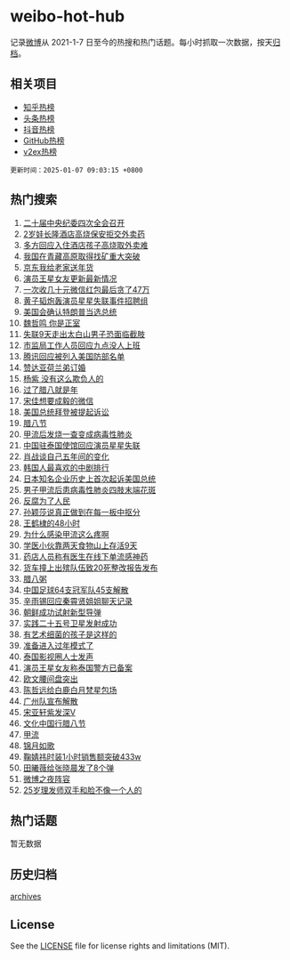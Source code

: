 # weibo-hot-hub

记录[微博](https://www.weibo.com)从 2021-1-7 日至今的热搜和热门话题。每小时抓取一次数据，按天[归档](archives)。

## 相关项目

- [知乎热榜](https://github.com/lonnyzhang423/zhihu-hot-hub)
- [头条热榜](https://github.com/lonnyzhang423/toutiao-hot-hub)
- [抖音热榜](https://github.com/lonnyzhang423/douyin-hot-hub)
- [GitHub热榜](https://github.com/lonnyzhang423/github-hot-hub)
- [v2ex热榜](https://github.com/lonnyzhang423/v2ex-hot-hub)


`更新时间：2025-01-07 09:03:15 +0800`

## 热门搜索

1. [二十届中央纪委四次全会召开](https://m.weibo.cn/search?containerid=100103type%3D1%26t%3D10%26q%3D%23%E4%BA%8C%E5%8D%81%E5%B1%8A%E4%B8%AD%E5%A4%AE%E7%BA%AA%E5%A7%94%E5%9B%9B%E6%AC%A1%E5%85%A8%E4%BC%9A%E5%8F%AC%E5%BC%80%23&stream_entry_id=51&isnewpage=1&extparam=seat%3D1%26cate%3D10103%26stream_entry_id%3D51%26filter_type%3Drealtimehot%26q%3D%2523%25E4%25BA%258C%25E5%258D%2581%25E5%25B1%258A%25E4%25B8%25AD%25E5%25A4%25AE%25E7%25BA%25AA%25E5%25A7%2594%25E5%259B%259B%25E6%25AC%25A1%25E5%2585%25A8%25E4%25BC%259A%25E5%258F%25AC%25E5%25BC%2580%2523%26dgr%3D0%26pos%3D0%26c_type%3D51%26display_time%3D1736211794%26pre_seqid%3D17362117943320976698)
1. [2岁娃长隆酒店高烧保安拒交外卖药](https://m.weibo.cn/search?containerid=100103type%3D1%26t%3D10%26q%3D%232%E5%B2%81%E5%A8%83%E9%95%BF%E9%9A%86%E9%85%92%E5%BA%97%E9%AB%98%E7%83%A7%E4%BF%9D%E5%AE%89%E6%8B%92%E4%BA%A4%E5%A4%96%E5%8D%96%E8%8D%AF%23&stream_entry_id=31&isnewpage=1&extparam=seat%3D1%26cate%3D5001%26q%3D%25232%25E5%25B2%2581%25E5%25A8%2583%25E9%2595%25BF%25E9%259A%2586%25E9%2585%2592%25E5%25BA%2597%25E9%25AB%2598%25E7%2583%25A7%25E4%25BF%259D%25E5%25AE%2589%25E6%258B%2592%25E4%25BA%25A4%25E5%25A4%2596%25E5%258D%2596%25E8%258D%25AF%2523%26dgr%3D0%26pos%3D0%26band_rank%3D1%26flag%3D0%26filter_type%3Drealtimehot%26realpos%3D1%26c_type%3D31%26stream_entry_id%3D31%26lcate%3D5001%26display_time%3D1736211794%26pre_seqid%3D17362117943320976698)
1. [多方回应入住酒店孩子高烧取外卖难](https://m.weibo.cn/search?containerid=100103type%3D1%26t%3D10%26q%3D%23%E5%A4%9A%E6%96%B9%E5%9B%9E%E5%BA%94%E5%85%A5%E4%BD%8F%E9%85%92%E5%BA%97%E5%AD%A9%E5%AD%90%E9%AB%98%E7%83%A7%E5%8F%96%E5%A4%96%E5%8D%96%E9%9A%BE%23&stream_entry_id=31&isnewpage=1&extparam=seat%3D1%26cate%3D5001%26q%3D%2523%25E5%25A4%259A%25E6%2596%25B9%25E5%259B%259E%25E5%25BA%2594%25E5%2585%25A5%25E4%25BD%258F%25E9%2585%2592%25E5%25BA%2597%25E5%25AD%25A9%25E5%25AD%2590%25E9%25AB%2598%25E7%2583%25A7%25E5%258F%2596%25E5%25A4%2596%25E5%258D%2596%25E9%259A%25BE%2523%26dgr%3D0%26pos%3D1%26band_rank%3D2%26flag%3D1%26filter_type%3Drealtimehot%26realpos%3D2%26c_type%3D31%26stream_entry_id%3D31%26lcate%3D5001%26display_time%3D1736211794%26pre_seqid%3D17362117943320976698)
1. [我国在青藏高原取得找矿重大突破](https://m.weibo.cn/search?containerid=100103type%3D1%26t%3D10%26q%3D%23%E6%88%91%E5%9B%BD%E5%9C%A8%E9%9D%92%E8%97%8F%E9%AB%98%E5%8E%9F%E5%8F%96%E5%BE%97%E6%89%BE%E7%9F%BF%E9%87%8D%E5%A4%A7%E7%AA%81%E7%A0%B4%23&stream_entry_id=31&isnewpage=1&extparam=seat%3D1%26cate%3D5001%26q%3D%2523%25E6%2588%2591%25E5%259B%25BD%25E5%259C%25A8%25E9%259D%2592%25E8%2597%258F%25E9%25AB%2598%25E5%258E%259F%25E5%258F%2596%25E5%25BE%2597%25E6%2589%25BE%25E7%259F%25BF%25E9%2587%258D%25E5%25A4%25A7%25E7%25AA%2581%25E7%25A0%25B4%2523%26dgr%3D0%26pos%3D2%26band_rank%3D3%26flag%3D0%26filter_type%3Drealtimehot%26realpos%3D3%26c_type%3D31%26stream_entry_id%3D31%26lcate%3D5001%26display_time%3D1736211794%26pre_seqid%3D17362117943320976698)
1. [京东我给老家送年货](https://m.weibo.cn/search?containerid=100103type%3D1%26t%3D10%26q%3D%23%E4%BA%AC%E4%B8%9C%E6%88%91%E7%BB%99%E8%80%81%E5%AE%B6%E9%80%81%E5%B9%B4%E8%B4%A7%23&stream_entry_id=31&isnewpage=1&extparam=seat%3D1%26cate%3D5001%26is_ad_pos%3D1%26stream_entry_id%3D31%26dgr%3D0%26pos%3D3%26band_rank%3D4%26topic_ad%3D1%26filter_type%3Drealtimehot%26q%3D%2523%25E4%25BA%25AC%25E4%25B8%259C%25E6%2588%2591%25E7%25BB%2599%25E8%2580%2581%25E5%25AE%25B6%25E9%2580%2581%25E5%25B9%25B4%25E8%25B4%25A7%2523%26c_type%3D31%26adid%3D271832%26lcate%3D5001%26display_time%3D1736211794%26pre_seqid%3D17362117943320976698)
1. [演员王星女友更新最新情况](https://m.weibo.cn/search?containerid=100103type%3D1%26t%3D10%26q%3D%23%E6%BC%94%E5%91%98%E7%8E%8B%E6%98%9F%E5%A5%B3%E5%8F%8B%E6%9B%B4%E6%96%B0%E6%9C%80%E6%96%B0%E6%83%85%E5%86%B5%23&stream_entry_id=31&isnewpage=1&extparam=seat%3D1%26cate%3D5001%26q%3D%2523%25E6%25BC%2594%25E5%2591%2598%25E7%258E%258B%25E6%2598%259F%25E5%25A5%25B3%25E5%258F%258B%25E6%259B%25B4%25E6%2596%25B0%25E6%259C%2580%25E6%2596%25B0%25E6%2583%2585%25E5%2586%25B5%2523%26dgr%3D0%26pos%3D4%26band_rank%3D4%26flag%3D1%26filter_type%3Drealtimehot%26realpos%3D4%26c_type%3D31%26stream_entry_id%3D31%26lcate%3D5001%26display_time%3D1736211794%26pre_seqid%3D17362117943320976698)
1. [一次收几十元微信红包最后贪了47万](https://m.weibo.cn/search?containerid=100103type%3D1%26t%3D10%26q%3D%23%E4%B8%80%E6%AC%A1%E6%94%B6%E5%87%A0%E5%8D%81%E5%85%83%E5%BE%AE%E4%BF%A1%E7%BA%A2%E5%8C%85%E6%9C%80%E5%90%8E%E8%B4%AA%E4%BA%8647%E4%B8%87%23&stream_entry_id=31&isnewpage=1&extparam=seat%3D1%26cate%3D5001%26q%3D%2523%25E4%25B8%2580%25E6%25AC%25A1%25E6%2594%25B6%25E5%2587%25A0%25E5%258D%2581%25E5%2585%2583%25E5%25BE%25AE%25E4%25BF%25A1%25E7%25BA%25A2%25E5%258C%2585%25E6%259C%2580%25E5%2590%258E%25E8%25B4%25AA%25E4%25BA%258647%25E4%25B8%2587%2523%26dgr%3D0%26pos%3D5%26band_rank%3D5%26flag%3D0%26filter_type%3Drealtimehot%26realpos%3D5%26c_type%3D31%26stream_entry_id%3D31%26lcate%3D5001%26display_time%3D1736211794%26pre_seqid%3D17362117943320976698)
1. [黄子韬炮轰演员星星失联事件招聘组](https://m.weibo.cn/search?containerid=100103type%3D1%26t%3D10%26q%3D%23%E9%BB%84%E5%AD%90%E9%9F%AC%E7%82%AE%E8%BD%B0%E6%BC%94%E5%91%98%E6%98%9F%E6%98%9F%E5%A4%B1%E8%81%94%E4%BA%8B%E4%BB%B6%E6%8B%9B%E8%81%98%E7%BB%84%23&stream_entry_id=31&isnewpage=1&extparam=seat%3D1%26cate%3D5001%26q%3D%2523%25E9%25BB%2584%25E5%25AD%2590%25E9%259F%25AC%25E7%2582%25AE%25E8%25BD%25B0%25E6%25BC%2594%25E5%2591%2598%25E6%2598%259F%25E6%2598%259F%25E5%25A4%25B1%25E8%2581%2594%25E4%25BA%258B%25E4%25BB%25B6%25E6%258B%259B%25E8%2581%2598%25E7%25BB%2584%2523%26dgr%3D0%26pos%3D6%26band_rank%3D6%26flag%3D2%26filter_type%3Drealtimehot%26realpos%3D6%26c_type%3D31%26stream_entry_id%3D31%26lcate%3D5001%26display_time%3D1736211794%26pre_seqid%3D17362117943320976698)
1. [美国会确认特朗普当选总统](https://m.weibo.cn/search?containerid=100103type%3D1%26t%3D10%26q%3D%23%E7%BE%8E%E5%9B%BD%E4%BC%9A%E7%A1%AE%E8%AE%A4%E7%89%B9%E6%9C%97%E6%99%AE%E5%BD%93%E9%80%89%E6%80%BB%E7%BB%9F%23&stream_entry_id=31&isnewpage=1&extparam=seat%3D1%26cate%3D5001%26q%3D%2523%25E7%25BE%258E%25E5%259B%25BD%25E4%25BC%259A%25E7%25A1%25AE%25E8%25AE%25A4%25E7%2589%25B9%25E6%259C%2597%25E6%2599%25AE%25E5%25BD%2593%25E9%2580%2589%25E6%2580%25BB%25E7%25BB%259F%2523%26dgr%3D0%26pos%3D7%26band_rank%3D7%26flag%3D0%26filter_type%3Drealtimehot%26realpos%3D7%26c_type%3D31%26stream_entry_id%3D31%26lcate%3D5001%26display_time%3D1736211794%26pre_seqid%3D17362117943320976698)
1. [魏哲鸣 你是正室](https://m.weibo.cn/search?containerid=100103type%3D1%26t%3D10%26q%3D%E9%AD%8F%E5%93%B2%E9%B8%A3+%E4%BD%A0%E6%98%AF%E6%AD%A3%E5%AE%A4&stream_entry_id=31&isnewpage=1&extparam=seat%3D1%26cate%3D5001%26q%3D%25E9%25AD%258F%25E5%2593%25B2%25E9%25B8%25A3%2520%25E4%25BD%25A0%25E6%2598%25AF%25E6%25AD%25A3%25E5%25AE%25A4%26dgr%3D0%26pos%3D8%26band_rank%3D8%26flag%3D0%26filter_type%3Drealtimehot%26realpos%3D8%26c_type%3D31%26stream_entry_id%3D31%26lcate%3D5001%26display_time%3D1736211794%26pre_seqid%3D17362117943320976698)
1. [失联9天走出太白山男子恐面临截肢](https://m.weibo.cn/search?containerid=100103type%3D1%26t%3D10%26q%3D%23%E5%A4%B1%E8%81%949%E5%A4%A9%E8%B5%B0%E5%87%BA%E5%A4%AA%E7%99%BD%E5%B1%B1%E7%94%B7%E5%AD%90%E6%81%90%E9%9D%A2%E4%B8%B4%E6%88%AA%E8%82%A2%23&stream_entry_id=31&isnewpage=1&extparam=seat%3D1%26cate%3D5001%26q%3D%2523%25E5%25A4%25B1%25E8%2581%25949%25E5%25A4%25A9%25E8%25B5%25B0%25E5%2587%25BA%25E5%25A4%25AA%25E7%2599%25BD%25E5%25B1%25B1%25E7%2594%25B7%25E5%25AD%2590%25E6%2581%2590%25E9%259D%25A2%25E4%25B8%25B4%25E6%2588%25AA%25E8%2582%25A2%2523%26dgr%3D0%26pos%3D9%26band_rank%3D9%26flag%3D0%26filter_type%3Drealtimehot%26realpos%3D9%26c_type%3D31%26stream_entry_id%3D31%26lcate%3D5001%26display_time%3D1736211794%26pre_seqid%3D17362117943320976698)
1. [市监局工作人员回应九点没人上班](https://m.weibo.cn/search?containerid=100103type%3D1%26t%3D10%26q%3D%23%E5%B8%82%E7%9B%91%E5%B1%80%E5%B7%A5%E4%BD%9C%E4%BA%BA%E5%91%98%E5%9B%9E%E5%BA%94%E4%B9%9D%E7%82%B9%E6%B2%A1%E4%BA%BA%E4%B8%8A%E7%8F%AD%23&stream_entry_id=31&isnewpage=1&extparam=seat%3D1%26cate%3D5001%26q%3D%2523%25E5%25B8%2582%25E7%259B%2591%25E5%25B1%2580%25E5%25B7%25A5%25E4%25BD%259C%25E4%25BA%25BA%25E5%2591%2598%25E5%259B%259E%25E5%25BA%2594%25E4%25B9%259D%25E7%2582%25B9%25E6%25B2%25A1%25E4%25BA%25BA%25E4%25B8%258A%25E7%258F%25AD%2523%26dgr%3D0%26pos%3D10%26band_rank%3D10%26flag%3D1%26filter_type%3Drealtimehot%26realpos%3D10%26c_type%3D31%26stream_entry_id%3D31%26lcate%3D5001%26display_time%3D1736211794%26pre_seqid%3D17362117943320976698)
1. [腾讯回应被列入美国防部名单](https://m.weibo.cn/search?containerid=100103type%3D1%26t%3D10%26q%3D%23%E8%85%BE%E8%AE%AF%E5%9B%9E%E5%BA%94%E8%A2%AB%E5%88%97%E5%85%A5%E7%BE%8E%E5%9B%BD%E9%98%B2%E9%83%A8%E5%90%8D%E5%8D%95%23&stream_entry_id=31&isnewpage=1&extparam=seat%3D1%26cate%3D5001%26q%3D%2523%25E8%2585%25BE%25E8%25AE%25AF%25E5%259B%259E%25E5%25BA%2594%25E8%25A2%25AB%25E5%2588%2597%25E5%2585%25A5%25E7%25BE%258E%25E5%259B%25BD%25E9%2598%25B2%25E9%2583%25A8%25E5%2590%258D%25E5%258D%2595%2523%26dgr%3D0%26pos%3D11%26band_rank%3D11%26flag%3D1%26filter_type%3Drealtimehot%26realpos%3D11%26c_type%3D31%26stream_entry_id%3D31%26lcate%3D5001%26display_time%3D1736211794%26pre_seqid%3D17362117943320976698)
1. [赞达亚荷兰弟订婚](https://m.weibo.cn/search?containerid=100103type%3D1%26t%3D10%26q%3D%23%E8%B5%9E%E8%BE%BE%E4%BA%9A%E8%8D%B7%E5%85%B0%E5%BC%9F%E8%AE%A2%E5%A9%9A%23&stream_entry_id=31&isnewpage=1&extparam=seat%3D1%26cate%3D5001%26q%3D%2523%25E8%25B5%259E%25E8%25BE%25BE%25E4%25BA%259A%25E8%258D%25B7%25E5%2585%25B0%25E5%25BC%259F%25E8%25AE%25A2%25E5%25A9%259A%2523%26dgr%3D0%26pos%3D12%26band_rank%3D12%26flag%3D1%26filter_type%3Drealtimehot%26realpos%3D12%26c_type%3D31%26stream_entry_id%3D31%26lcate%3D5001%26display_time%3D1736211794%26pre_seqid%3D17362117943320976698)
1. [杨紫 没有这么欺负人的](https://m.weibo.cn/search?containerid=100103type%3D1%26t%3D10%26q%3D%E6%9D%A8%E7%B4%AB+%E6%B2%A1%E6%9C%89%E8%BF%99%E4%B9%88%E6%AC%BA%E8%B4%9F%E4%BA%BA%E7%9A%84&stream_entry_id=31&isnewpage=1&extparam=seat%3D1%26cate%3D5001%26q%3D%25E6%259D%25A8%25E7%25B4%25AB%2520%25E6%25B2%25A1%25E6%259C%2589%25E8%25BF%2599%25E4%25B9%2588%25E6%25AC%25BA%25E8%25B4%259F%25E4%25BA%25BA%25E7%259A%2584%26dgr%3D0%26pos%3D13%26band_rank%3D13%26flag%3D2%26filter_type%3Drealtimehot%26realpos%3D13%26c_type%3D31%26stream_entry_id%3D31%26lcate%3D5001%26display_time%3D1736211794%26pre_seqid%3D17362117943320976698)
1. [过了腊八就是年](https://m.weibo.cn/search?containerid=100103type%3D1%26t%3D10%26q%3D%23%E8%BF%87%E4%BA%86%E8%85%8A%E5%85%AB%E5%B0%B1%E6%98%AF%E5%B9%B4%23&stream_entry_id=31&isnewpage=1&extparam=seat%3D1%26cate%3D5001%26q%3D%2523%25E8%25BF%2587%25E4%25BA%2586%25E8%2585%258A%25E5%2585%25AB%25E5%25B0%25B1%25E6%2598%25AF%25E5%25B9%25B4%2523%26dgr%3D0%26pos%3D14%26band_rank%3D14%26flag%3D0%26filter_type%3Drealtimehot%26realpos%3D14%26c_type%3D31%26stream_entry_id%3D31%26lcate%3D5001%26display_time%3D1736211794%26pre_seqid%3D17362117943320976698)
1. [宋佳想要成毅的微信](https://m.weibo.cn/search?containerid=100103type%3D1%26t%3D10%26q%3D%23%E5%AE%8B%E4%BD%B3%E6%83%B3%E8%A6%81%E6%88%90%E6%AF%85%E7%9A%84%E5%BE%AE%E4%BF%A1%23&stream_entry_id=31&isnewpage=1&extparam=seat%3D1%26cate%3D5001%26q%3D%2523%25E5%25AE%258B%25E4%25BD%25B3%25E6%2583%25B3%25E8%25A6%2581%25E6%2588%2590%25E6%25AF%2585%25E7%259A%2584%25E5%25BE%25AE%25E4%25BF%25A1%2523%26dgr%3D0%26pos%3D15%26band_rank%3D15%26flag%3D0%26filter_type%3Drealtimehot%26realpos%3D15%26c_type%3D31%26stream_entry_id%3D31%26lcate%3D5001%26display_time%3D1736211794%26pre_seqid%3D17362117943320976698)
1. [美国总统拜登被提起诉讼](https://m.weibo.cn/search?containerid=100103type%3D1%26t%3D10%26q%3D%23%E7%BE%8E%E5%9B%BD%E6%80%BB%E7%BB%9F%E6%8B%9C%E7%99%BB%E8%A2%AB%E6%8F%90%E8%B5%B7%E8%AF%89%E8%AE%BC%23&stream_entry_id=31&isnewpage=1&extparam=seat%3D1%26cate%3D5001%26q%3D%2523%25E7%25BE%258E%25E5%259B%25BD%25E6%2580%25BB%25E7%25BB%259F%25E6%258B%259C%25E7%2599%25BB%25E8%25A2%25AB%25E6%258F%2590%25E8%25B5%25B7%25E8%25AF%2589%25E8%25AE%25BC%2523%26dgr%3D0%26pos%3D16%26band_rank%3D16%26flag%3D1%26filter_type%3Drealtimehot%26realpos%3D16%26c_type%3D31%26stream_entry_id%3D31%26lcate%3D5001%26display_time%3D1736211794%26pre_seqid%3D17362117943320976698)
1. [腊八节](https://m.weibo.cn/search?containerid=100103type%3D1%26t%3D10%26q%3D%E8%85%8A%E5%85%AB%E8%8A%82&stream_entry_id=31&isnewpage=1&extparam=seat%3D1%26cate%3D5001%26q%3D%25E8%2585%258A%25E5%2585%25AB%25E8%258A%2582%26dgr%3D0%26pos%3D17%26band_rank%3D17%26flag%3D0%26filter_type%3Drealtimehot%26realpos%3D17%26c_type%3D31%26stream_entry_id%3D31%26lcate%3D5001%26display_time%3D1736211794%26pre_seqid%3D17362117943320976698)
1. [甲流后发烧一查变成病毒性肺炎](https://m.weibo.cn/search?containerid=100103type%3D1%26t%3D10%26q%3D%23%E7%94%B2%E6%B5%81%E5%90%8E%E5%8F%91%E7%83%A7%E4%B8%80%E6%9F%A5%E5%8F%98%E6%88%90%E7%97%85%E6%AF%92%E6%80%A7%E8%82%BA%E7%82%8E%23&stream_entry_id=31&isnewpage=1&extparam=seat%3D1%26cate%3D5001%26q%3D%2523%25E7%2594%25B2%25E6%25B5%2581%25E5%2590%258E%25E5%258F%2591%25E7%2583%25A7%25E4%25B8%2580%25E6%259F%25A5%25E5%258F%2598%25E6%2588%2590%25E7%2597%2585%25E6%25AF%2592%25E6%2580%25A7%25E8%2582%25BA%25E7%2582%258E%2523%26dgr%3D0%26pos%3D18%26band_rank%3D18%26flag%3D0%26filter_type%3Drealtimehot%26realpos%3D18%26c_type%3D31%26stream_entry_id%3D31%26lcate%3D5001%26display_time%3D1736211794%26pre_seqid%3D17362117943320976698)
1. [中国驻泰国使馆回应演员星星失联](https://m.weibo.cn/search?containerid=100103type%3D1%26t%3D10%26q%3D%23%E4%B8%AD%E5%9B%BD%E9%A9%BB%E6%B3%B0%E5%9B%BD%E4%BD%BF%E9%A6%86%E5%9B%9E%E5%BA%94%E6%BC%94%E5%91%98%E6%98%9F%E6%98%9F%E5%A4%B1%E8%81%94%23&stream_entry_id=31&isnewpage=1&extparam=seat%3D1%26cate%3D5001%26q%3D%2523%25E4%25B8%25AD%25E5%259B%25BD%25E9%25A9%25BB%25E6%25B3%25B0%25E5%259B%25BD%25E4%25BD%25BF%25E9%25A6%2586%25E5%259B%259E%25E5%25BA%2594%25E6%25BC%2594%25E5%2591%2598%25E6%2598%259F%25E6%2598%259F%25E5%25A4%25B1%25E8%2581%2594%2523%26dgr%3D0%26pos%3D19%26band_rank%3D19%26flag%3D0%26filter_type%3Drealtimehot%26realpos%3D19%26c_type%3D31%26stream_entry_id%3D31%26lcate%3D5001%26display_time%3D1736211794%26pre_seqid%3D17362117943320976698)
1. [肖战谈自己五年间的变化](https://m.weibo.cn/search?containerid=100103type%3D1%26t%3D10%26q%3D%23%E8%82%96%E6%88%98%E8%B0%88%E8%87%AA%E5%B7%B1%E4%BA%94%E5%B9%B4%E9%97%B4%E7%9A%84%E5%8F%98%E5%8C%96%23&stream_entry_id=31&isnewpage=1&extparam=seat%3D1%26cate%3D5001%26q%3D%2523%25E8%2582%2596%25E6%2588%2598%25E8%25B0%2588%25E8%2587%25AA%25E5%25B7%25B1%25E4%25BA%2594%25E5%25B9%25B4%25E9%2597%25B4%25E7%259A%2584%25E5%258F%2598%25E5%258C%2596%2523%26dgr%3D0%26pos%3D20%26band_rank%3D20%26flag%3D0%26filter_type%3Drealtimehot%26realpos%3D20%26c_type%3D31%26stream_entry_id%3D31%26lcate%3D5001%26display_time%3D1736211794%26pre_seqid%3D17362117943320976698)
1. [韩国人最喜欢的中剧排行](https://m.weibo.cn/search?containerid=100103type%3D1%26t%3D10%26q%3D%23%E9%9F%A9%E5%9B%BD%E4%BA%BA%E6%9C%80%E5%96%9C%E6%AC%A2%E7%9A%84%E4%B8%AD%E5%89%A7%E6%8E%92%E8%A1%8C%23&stream_entry_id=31&isnewpage=1&extparam=seat%3D1%26cate%3D5001%26q%3D%2523%25E9%259F%25A9%25E5%259B%25BD%25E4%25BA%25BA%25E6%259C%2580%25E5%2596%259C%25E6%25AC%25A2%25E7%259A%2584%25E4%25B8%25AD%25E5%2589%25A7%25E6%258E%2592%25E8%25A1%258C%2523%26dgr%3D0%26pos%3D21%26band_rank%3D21%26flag%3D0%26filter_type%3Drealtimehot%26realpos%3D21%26c_type%3D31%26stream_entry_id%3D31%26lcate%3D5001%26display_time%3D1736211794%26pre_seqid%3D17362117943320976698)
1. [日本知名企业历史上首次起诉美国总统](https://m.weibo.cn/search?containerid=100103type%3D1%26t%3D10%26q%3D%23%E6%97%A5%E6%9C%AC%E7%9F%A5%E5%90%8D%E4%BC%81%E4%B8%9A%E5%8E%86%E5%8F%B2%E4%B8%8A%E9%A6%96%E6%AC%A1%E8%B5%B7%E8%AF%89%E7%BE%8E%E5%9B%BD%E6%80%BB%E7%BB%9F%23&stream_entry_id=31&isnewpage=1&extparam=seat%3D1%26cate%3D5001%26q%3D%2523%25E6%2597%25A5%25E6%259C%25AC%25E7%259F%25A5%25E5%2590%258D%25E4%25BC%2581%25E4%25B8%259A%25E5%258E%2586%25E5%258F%25B2%25E4%25B8%258A%25E9%25A6%2596%25E6%25AC%25A1%25E8%25B5%25B7%25E8%25AF%2589%25E7%25BE%258E%25E5%259B%25BD%25E6%2580%25BB%25E7%25BB%259F%2523%26dgr%3D0%26pos%3D22%26band_rank%3D22%26flag%3D1%26filter_type%3Drealtimehot%26realpos%3D22%26c_type%3D31%26stream_entry_id%3D31%26lcate%3D5001%26display_time%3D1736211794%26pre_seqid%3D17362117943320976698)
1. [男子甲流后患病毒性肺炎四肢末端花斑](https://m.weibo.cn/search?containerid=100103type%3D1%26t%3D10%26q%3D%23%E7%94%B7%E5%AD%90%E7%94%B2%E6%B5%81%E5%90%8E%E6%82%A3%E7%97%85%E6%AF%92%E6%80%A7%E8%82%BA%E7%82%8E%E5%9B%9B%E8%82%A2%E6%9C%AB%E7%AB%AF%E8%8A%B1%E6%96%91%23&stream_entry_id=31&isnewpage=1&extparam=seat%3D1%26cate%3D5001%26q%3D%2523%25E7%2594%25B7%25E5%25AD%2590%25E7%2594%25B2%25E6%25B5%2581%25E5%2590%258E%25E6%2582%25A3%25E7%2597%2585%25E6%25AF%2592%25E6%2580%25A7%25E8%2582%25BA%25E7%2582%258E%25E5%259B%259B%25E8%2582%25A2%25E6%259C%25AB%25E7%25AB%25AF%25E8%258A%25B1%25E6%2596%2591%2523%26dgr%3D0%26pos%3D23%26band_rank%3D23%26flag%3D0%26filter_type%3Drealtimehot%26realpos%3D23%26c_type%3D31%26stream_entry_id%3D31%26lcate%3D5001%26display_time%3D1736211794%26pre_seqid%3D17362117943320976698)
1. [反腐为了人民](https://m.weibo.cn/search?containerid=100103type%3D1%26t%3D10%26q%3D%23%E5%8F%8D%E8%85%90%E4%B8%BA%E4%BA%86%E4%BA%BA%E6%B0%91%23&stream_entry_id=31&isnewpage=1&extparam=seat%3D1%26cate%3D5001%26q%3D%2523%25E5%258F%258D%25E8%2585%2590%25E4%25B8%25BA%25E4%25BA%2586%25E4%25BA%25BA%25E6%25B0%2591%2523%26dgr%3D0%26pos%3D24%26band_rank%3D24%26flag%3D0%26filter_type%3Drealtimehot%26realpos%3D24%26c_type%3D31%26stream_entry_id%3D31%26lcate%3D5001%26display_time%3D1736211794%26pre_seqid%3D17362117943320976698)
1. [孙颖莎说真正做到在每一板中抠分](https://m.weibo.cn/search?containerid=100103type%3D1%26t%3D10%26q%3D%23%E5%AD%99%E9%A2%96%E8%8E%8E%E8%AF%B4%E7%9C%9F%E6%AD%A3%E5%81%9A%E5%88%B0%E5%9C%A8%E6%AF%8F%E4%B8%80%E6%9D%BF%E4%B8%AD%E6%8A%A0%E5%88%86%23&stream_entry_id=31&isnewpage=1&extparam=seat%3D1%26cate%3D5001%26q%3D%2523%25E5%25AD%2599%25E9%25A2%2596%25E8%258E%258E%25E8%25AF%25B4%25E7%259C%259F%25E6%25AD%25A3%25E5%2581%259A%25E5%2588%25B0%25E5%259C%25A8%25E6%25AF%258F%25E4%25B8%2580%25E6%259D%25BF%25E4%25B8%25AD%25E6%258A%25A0%25E5%2588%2586%2523%26dgr%3D0%26pos%3D25%26band_rank%3D25%26flag%3D1%26filter_type%3Drealtimehot%26realpos%3D25%26c_type%3D31%26stream_entry_id%3D31%26lcate%3D5001%26display_time%3D1736211794%26pre_seqid%3D17362117943320976698)
1. [王鹤棣的48小时](https://m.weibo.cn/search?containerid=100103type%3D1%26t%3D10%26q%3D%23%E7%8E%8B%E9%B9%A4%E6%A3%A3%E7%9A%8448%E5%B0%8F%E6%97%B6%23&stream_entry_id=31&isnewpage=1&extparam=seat%3D1%26cate%3D5001%26q%3D%2523%25E7%258E%258B%25E9%25B9%25A4%25E6%25A3%25A3%25E7%259A%258448%25E5%25B0%258F%25E6%2597%25B6%2523%26dgr%3D0%26pos%3D26%26band_rank%3D26%26flag%3D1%26filter_type%3Drealtimehot%26realpos%3D26%26c_type%3D31%26stream_entry_id%3D31%26lcate%3D5001%26display_time%3D1736211794%26pre_seqid%3D17362117943320976698)
1. [为什么感染甲流这么疼啊](https://m.weibo.cn/search?containerid=100103type%3D1%26t%3D10%26q%3D%23%E4%B8%BA%E4%BB%80%E4%B9%88%E6%84%9F%E6%9F%93%E7%94%B2%E6%B5%81%E8%BF%99%E4%B9%88%E7%96%BC%E5%95%8A%23&stream_entry_id=31&isnewpage=1&extparam=seat%3D1%26cate%3D5001%26q%3D%2523%25E4%25B8%25BA%25E4%25BB%2580%25E4%25B9%2588%25E6%2584%259F%25E6%259F%2593%25E7%2594%25B2%25E6%25B5%2581%25E8%25BF%2599%25E4%25B9%2588%25E7%2596%25BC%25E5%2595%258A%2523%26dgr%3D0%26pos%3D27%26band_rank%3D27%26flag%3D0%26filter_type%3Drealtimehot%26realpos%3D27%26c_type%3D31%26stream_entry_id%3D31%26lcate%3D5001%26display_time%3D1736211794%26pre_seqid%3D17362117943320976698)
1. [学医小伙靠两天食物山上存活9天](https://m.weibo.cn/search?containerid=100103type%3D1%26t%3D10%26q%3D%23%E5%AD%A6%E5%8C%BB%E5%B0%8F%E4%BC%99%E9%9D%A0%E4%B8%A4%E5%A4%A9%E9%A3%9F%E7%89%A9%E5%B1%B1%E4%B8%8A%E5%AD%98%E6%B4%BB9%E5%A4%A9%23&stream_entry_id=31&isnewpage=1&extparam=seat%3D1%26cate%3D5001%26q%3D%2523%25E5%25AD%25A6%25E5%258C%25BB%25E5%25B0%258F%25E4%25BC%2599%25E9%259D%25A0%25E4%25B8%25A4%25E5%25A4%25A9%25E9%25A3%259F%25E7%2589%25A9%25E5%25B1%25B1%25E4%25B8%258A%25E5%25AD%2598%25E6%25B4%25BB9%25E5%25A4%25A9%2523%26dgr%3D0%26pos%3D28%26band_rank%3D28%26flag%3D1%26filter_type%3Drealtimehot%26realpos%3D28%26c_type%3D31%26stream_entry_id%3D31%26lcate%3D5001%26display_time%3D1736211794%26pre_seqid%3D17362117943320976698)
1. [药店人员称有医生在线下单流感神药](https://m.weibo.cn/search?containerid=100103type%3D1%26t%3D10%26q%3D%23%E8%8D%AF%E5%BA%97%E4%BA%BA%E5%91%98%E7%A7%B0%E6%9C%89%E5%8C%BB%E7%94%9F%E5%9C%A8%E7%BA%BF%E4%B8%8B%E5%8D%95%E6%B5%81%E6%84%9F%E7%A5%9E%E8%8D%AF%23&stream_entry_id=31&isnewpage=1&extparam=seat%3D1%26cate%3D5001%26q%3D%2523%25E8%258D%25AF%25E5%25BA%2597%25E4%25BA%25BA%25E5%2591%2598%25E7%25A7%25B0%25E6%259C%2589%25E5%258C%25BB%25E7%2594%259F%25E5%259C%25A8%25E7%25BA%25BF%25E4%25B8%258B%25E5%258D%2595%25E6%25B5%2581%25E6%2584%259F%25E7%25A5%259E%25E8%258D%25AF%2523%26dgr%3D0%26pos%3D29%26band_rank%3D29%26flag%3D0%26filter_type%3Drealtimehot%26realpos%3D29%26c_type%3D31%26stream_entry_id%3D31%26lcate%3D5001%26display_time%3D1736211794%26pre_seqid%3D17362117943320976698)
1. [货车撞上出殡队伍致20死整改报告发布](https://m.weibo.cn/search?containerid=100103type%3D1%26t%3D10%26q%3D%23%E8%B4%A7%E8%BD%A6%E6%92%9E%E4%B8%8A%E5%87%BA%E6%AE%A1%E9%98%9F%E4%BC%8D%E8%87%B420%E6%AD%BB%E6%95%B4%E6%94%B9%E6%8A%A5%E5%91%8A%E5%8F%91%E5%B8%83%23&stream_entry_id=31&isnewpage=1&extparam=seat%3D1%26cate%3D5001%26q%3D%2523%25E8%25B4%25A7%25E8%25BD%25A6%25E6%2592%259E%25E4%25B8%258A%25E5%2587%25BA%25E6%25AE%25A1%25E9%2598%259F%25E4%25BC%258D%25E8%2587%25B420%25E6%25AD%25BB%25E6%2595%25B4%25E6%2594%25B9%25E6%258A%25A5%25E5%2591%258A%25E5%258F%2591%25E5%25B8%2583%2523%26dgr%3D0%26pos%3D30%26band_rank%3D30%26flag%3D0%26filter_type%3Drealtimehot%26realpos%3D30%26c_type%3D31%26stream_entry_id%3D31%26lcate%3D5001%26display_time%3D1736211794%26pre_seqid%3D17362117943320976698)
1. [腊八粥](https://m.weibo.cn/search?containerid=100103type%3D1%26t%3D10%26q%3D%E8%85%8A%E5%85%AB%E7%B2%A5&stream_entry_id=31&isnewpage=1&extparam=seat%3D1%26cate%3D5001%26q%3D%25E8%2585%258A%25E5%2585%25AB%25E7%25B2%25A5%26dgr%3D0%26pos%3D31%26band_rank%3D31%26flag%3D1%26filter_type%3Drealtimehot%26realpos%3D31%26c_type%3D31%26stream_entry_id%3D31%26lcate%3D5001%26display_time%3D1736211794%26pre_seqid%3D17362117943320976698)
1. [中国足球64支冠军队45支解散](https://m.weibo.cn/search?containerid=100103type%3D1%26t%3D10%26q%3D%23%E4%B8%AD%E5%9B%BD%E8%B6%B3%E7%90%8364%E6%94%AF%E5%86%A0%E5%86%9B%E9%98%9F45%E6%94%AF%E8%A7%A3%E6%95%A3%23&stream_entry_id=31&isnewpage=1&extparam=seat%3D1%26cate%3D5001%26q%3D%2523%25E4%25B8%25AD%25E5%259B%25BD%25E8%25B6%25B3%25E7%2590%258364%25E6%2594%25AF%25E5%2586%25A0%25E5%2586%259B%25E9%2598%259F45%25E6%2594%25AF%25E8%25A7%25A3%25E6%2595%25A3%2523%26dgr%3D0%26pos%3D32%26band_rank%3D32%26flag%3D0%26filter_type%3Drealtimehot%26realpos%3D32%26c_type%3D31%26stream_entry_id%3D31%26lcate%3D5001%26display_time%3D1736211794%26pre_seqid%3D17362117943320976698)
1. [辛雨锡回应秦霄贤姐姐聊天记录](https://m.weibo.cn/search?containerid=100103type%3D1%26t%3D10%26q%3D%23%E8%BE%9B%E9%9B%A8%E9%94%A1%E5%9B%9E%E5%BA%94%E7%A7%A6%E9%9C%84%E8%B4%A4%E5%A7%90%E5%A7%90%E8%81%8A%E5%A4%A9%E8%AE%B0%E5%BD%95%23&stream_entry_id=31&isnewpage=1&extparam=seat%3D1%26cate%3D5001%26q%3D%2523%25E8%25BE%259B%25E9%259B%25A8%25E9%2594%25A1%25E5%259B%259E%25E5%25BA%2594%25E7%25A7%25A6%25E9%259C%2584%25E8%25B4%25A4%25E5%25A7%2590%25E5%25A7%2590%25E8%2581%258A%25E5%25A4%25A9%25E8%25AE%25B0%25E5%25BD%2595%2523%26dgr%3D0%26pos%3D33%26band_rank%3D33%26flag%3D0%26filter_type%3Drealtimehot%26realpos%3D33%26c_type%3D31%26stream_entry_id%3D31%26lcate%3D5001%26display_time%3D1736211794%26pre_seqid%3D17362117943320976698)
1. [朝鲜成功试射新型导弹](https://m.weibo.cn/search?containerid=100103type%3D1%26t%3D10%26q%3D%23%E6%9C%9D%E9%B2%9C%E6%88%90%E5%8A%9F%E8%AF%95%E5%B0%84%E6%96%B0%E5%9E%8B%E5%AF%BC%E5%BC%B9%23&stream_entry_id=31&isnewpage=1&extparam=seat%3D1%26cate%3D5001%26q%3D%2523%25E6%259C%259D%25E9%25B2%259C%25E6%2588%2590%25E5%258A%259F%25E8%25AF%2595%25E5%25B0%2584%25E6%2596%25B0%25E5%259E%258B%25E5%25AF%25BC%25E5%25BC%25B9%2523%26dgr%3D0%26pos%3D34%26band_rank%3D34%26flag%3D1%26filter_type%3Drealtimehot%26realpos%3D34%26c_type%3D31%26stream_entry_id%3D31%26lcate%3D5001%26display_time%3D1736211794%26pre_seqid%3D17362117943320976698)
1. [实践二十五号卫星发射成功](https://m.weibo.cn/search?containerid=100103type%3D1%26t%3D10%26q%3D%23%E5%AE%9E%E8%B7%B5%E4%BA%8C%E5%8D%81%E4%BA%94%E5%8F%B7%E5%8D%AB%E6%98%9F%E5%8F%91%E5%B0%84%E6%88%90%E5%8A%9F%23&stream_entry_id=31&isnewpage=1&extparam=seat%3D1%26cate%3D5001%26q%3D%2523%25E5%25AE%259E%25E8%25B7%25B5%25E4%25BA%258C%25E5%258D%2581%25E4%25BA%2594%25E5%258F%25B7%25E5%258D%25AB%25E6%2598%259F%25E5%258F%2591%25E5%25B0%2584%25E6%2588%2590%25E5%258A%259F%2523%26dgr%3D0%26pos%3D35%26band_rank%3D35%26flag%3D1%26filter_type%3Drealtimehot%26realpos%3D35%26c_type%3D31%26stream_entry_id%3D31%26lcate%3D5001%26display_time%3D1736211794%26pre_seqid%3D17362117943320976698)
1. [有艺术细菌的孩子是这样的](https://m.weibo.cn/search?containerid=100103type%3D1%26t%3D10%26q%3D%E6%9C%89%E8%89%BA%E6%9C%AF%E7%BB%86%E8%8F%8C%E7%9A%84%E5%AD%A9%E5%AD%90%E6%98%AF%E8%BF%99%E6%A0%B7%E7%9A%84&stream_entry_id=31&isnewpage=1&extparam=seat%3D1%26cate%3D5001%26q%3D%25E6%259C%2589%25E8%2589%25BA%25E6%259C%25AF%25E7%25BB%2586%25E8%258F%258C%25E7%259A%2584%25E5%25AD%25A9%25E5%25AD%2590%25E6%2598%25AF%25E8%25BF%2599%25E6%25A0%25B7%25E7%259A%2584%26dgr%3D0%26pos%3D36%26band_rank%3D36%26flag%3D1%26filter_type%3Drealtimehot%26realpos%3D36%26c_type%3D31%26stream_entry_id%3D31%26lcate%3D5001%26display_time%3D1736211794%26pre_seqid%3D17362117943320976698)
1. [准备进入过年模式了](https://m.weibo.cn/search?containerid=100103type%3D1%26t%3D10%26q%3D%23%E5%87%86%E5%A4%87%E8%BF%9B%E5%85%A5%E8%BF%87%E5%B9%B4%E6%A8%A1%E5%BC%8F%E4%BA%86%23&stream_entry_id=31&isnewpage=1&extparam=seat%3D1%26cate%3D5001%26q%3D%2523%25E5%2587%2586%25E5%25A4%2587%25E8%25BF%259B%25E5%2585%25A5%25E8%25BF%2587%25E5%25B9%25B4%25E6%25A8%25A1%25E5%25BC%258F%25E4%25BA%2586%2523%26dgr%3D0%26pos%3D37%26band_rank%3D37%26flag%3D1%26filter_type%3Drealtimehot%26realpos%3D37%26c_type%3D31%26stream_entry_id%3D31%26lcate%3D5001%26display_time%3D1736211794%26pre_seqid%3D17362117943320976698)
1. [泰国影视圈人士发声](https://m.weibo.cn/search?containerid=100103type%3D1%26t%3D10%26q%3D%23%E6%B3%B0%E5%9B%BD%E5%BD%B1%E8%A7%86%E5%9C%88%E4%BA%BA%E5%A3%AB%E5%8F%91%E5%A3%B0%23&stream_entry_id=31&isnewpage=1&extparam=seat%3D1%26cate%3D5001%26q%3D%2523%25E6%25B3%25B0%25E5%259B%25BD%25E5%25BD%25B1%25E8%25A7%2586%25E5%259C%2588%25E4%25BA%25BA%25E5%25A3%25AB%25E5%258F%2591%25E5%25A3%25B0%2523%26dgr%3D0%26pos%3D38%26band_rank%3D38%26flag%3D1%26filter_type%3Drealtimehot%26realpos%3D38%26c_type%3D31%26stream_entry_id%3D31%26lcate%3D5001%26display_time%3D1736211794%26pre_seqid%3D17362117943320976698)
1. [演员王星女友称泰国警方已备案](https://m.weibo.cn/search?containerid=100103type%3D1%26t%3D10%26q%3D%23%E6%BC%94%E5%91%98%E7%8E%8B%E6%98%9F%E5%A5%B3%E5%8F%8B%E7%A7%B0%E6%B3%B0%E5%9B%BD%E8%AD%A6%E6%96%B9%E5%B7%B2%E5%A4%87%E6%A1%88%23&stream_entry_id=31&isnewpage=1&extparam=seat%3D1%26cate%3D5001%26q%3D%2523%25E6%25BC%2594%25E5%2591%2598%25E7%258E%258B%25E6%2598%259F%25E5%25A5%25B3%25E5%258F%258B%25E7%25A7%25B0%25E6%25B3%25B0%25E5%259B%25BD%25E8%25AD%25A6%25E6%2596%25B9%25E5%25B7%25B2%25E5%25A4%2587%25E6%25A1%2588%2523%26dgr%3D0%26pos%3D39%26band_rank%3D39%26flag%3D1%26filter_type%3Drealtimehot%26realpos%3D39%26c_type%3D31%26stream_entry_id%3D31%26lcate%3D5001%26display_time%3D1736211794%26pre_seqid%3D17362117943320976698)
1. [欧文腰间盘突出](https://m.weibo.cn/search?containerid=100103type%3D1%26t%3D10%26q%3D%23%E6%AC%A7%E6%96%87%E8%85%B0%E9%97%B4%E7%9B%98%E7%AA%81%E5%87%BA%23&stream_entry_id=31&isnewpage=1&extparam=seat%3D1%26cate%3D5001%26q%3D%2523%25E6%25AC%25A7%25E6%2596%2587%25E8%2585%25B0%25E9%2597%25B4%25E7%259B%2598%25E7%25AA%2581%25E5%2587%25BA%2523%26dgr%3D0%26pos%3D40%26band_rank%3D40%26flag%3D1%26filter_type%3Drealtimehot%26realpos%3D40%26c_type%3D31%26stream_entry_id%3D31%26lcate%3D5001%26display_time%3D1736211794%26pre_seqid%3D17362117943320976698)
1. [陈哲远给白鹿白月梵星包场](https://m.weibo.cn/search?containerid=100103type%3D1%26t%3D10%26q%3D%23%E9%99%88%E5%93%B2%E8%BF%9C%E7%BB%99%E7%99%BD%E9%B9%BF%E7%99%BD%E6%9C%88%E6%A2%B5%E6%98%9F%E5%8C%85%E5%9C%BA%23&stream_entry_id=31&isnewpage=1&extparam=seat%3D1%26cate%3D5001%26q%3D%2523%25E9%2599%2588%25E5%2593%25B2%25E8%25BF%259C%25E7%25BB%2599%25E7%2599%25BD%25E9%25B9%25BF%25E7%2599%25BD%25E6%259C%2588%25E6%25A2%25B5%25E6%2598%259F%25E5%258C%2585%25E5%259C%25BA%2523%26dgr%3D0%26pos%3D41%26band_rank%3D41%26flag%3D0%26filter_type%3Drealtimehot%26realpos%3D41%26c_type%3D31%26stream_entry_id%3D31%26lcate%3D5001%26display_time%3D1736211794%26pre_seqid%3D17362117943320976698)
1. [广州队宣布解散](https://m.weibo.cn/search?containerid=100103type%3D1%26t%3D10%26q%3D%23%E5%B9%BF%E5%B7%9E%E9%98%9F%E5%AE%A3%E5%B8%83%E8%A7%A3%E6%95%A3%23&stream_entry_id=31&isnewpage=1&extparam=seat%3D1%26cate%3D5001%26q%3D%2523%25E5%25B9%25BF%25E5%25B7%259E%25E9%2598%259F%25E5%25AE%25A3%25E5%25B8%2583%25E8%25A7%25A3%25E6%2595%25A3%2523%26dgr%3D0%26pos%3D42%26band_rank%3D42%26flag%3D0%26filter_type%3Drealtimehot%26realpos%3D42%26c_type%3D31%26stream_entry_id%3D31%26lcate%3D5001%26display_time%3D1736211794%26pre_seqid%3D17362117943320976698)
1. [宋亚轩紫发深V](https://m.weibo.cn/search?containerid=100103type%3D1%26t%3D10%26q%3D%23%E5%AE%8B%E4%BA%9A%E8%BD%A9%E7%B4%AB%E5%8F%91%E6%B7%B1V%23&stream_entry_id=31&isnewpage=1&extparam=seat%3D1%26cate%3D5001%26q%3D%2523%25E5%25AE%258B%25E4%25BA%259A%25E8%25BD%25A9%25E7%25B4%25AB%25E5%258F%2591%25E6%25B7%25B1V%2523%26dgr%3D0%26pos%3D43%26band_rank%3D43%26flag%3D1%26filter_type%3Drealtimehot%26realpos%3D43%26c_type%3D31%26stream_entry_id%3D31%26lcate%3D5001%26display_time%3D1736211794%26pre_seqid%3D17362117943320976698)
1. [文化中国行腊八节](https://m.weibo.cn/search?containerid=100103type%3D1%26t%3D10%26q%3D%23%E6%96%87%E5%8C%96%E4%B8%AD%E5%9B%BD%E8%A1%8C%E8%85%8A%E5%85%AB%E8%8A%82%23&stream_entry_id=31&isnewpage=1&extparam=seat%3D1%26cate%3D5001%26q%3D%2523%25E6%2596%2587%25E5%258C%2596%25E4%25B8%25AD%25E5%259B%25BD%25E8%25A1%258C%25E8%2585%258A%25E5%2585%25AB%25E8%258A%2582%2523%26dgr%3D0%26pos%3D44%26band_rank%3D44%26flag%3D0%26filter_type%3Drealtimehot%26realpos%3D44%26c_type%3D31%26stream_entry_id%3D31%26lcate%3D5001%26display_time%3D1736211794%26pre_seqid%3D17362117943320976698)
1. [甲流](https://m.weibo.cn/search?containerid=100103type%3D1%26t%3D10%26q%3D%E7%94%B2%E6%B5%81&stream_entry_id=31&isnewpage=1&extparam=seat%3D1%26cate%3D5001%26q%3D%25E7%2594%25B2%25E6%25B5%2581%26dgr%3D0%26pos%3D45%26band_rank%3D45%26flag%3D0%26filter_type%3Drealtimehot%26realpos%3D45%26c_type%3D31%26stream_entry_id%3D31%26lcate%3D5001%26display_time%3D1736211794%26pre_seqid%3D17362117943320976698)
1. [锦月如歌](https://m.weibo.cn/search?containerid=100103type%3D1%26t%3D10%26q%3D%E9%94%A6%E6%9C%88%E5%A6%82%E6%AD%8C&stream_entry_id=31&isnewpage=1&extparam=seat%3D1%26cate%3D5001%26q%3D%25E9%2594%25A6%25E6%259C%2588%25E5%25A6%2582%25E6%25AD%258C%26dgr%3D0%26pos%3D46%26band_rank%3D46%26flag%3D0%26filter_type%3Drealtimehot%26realpos%3D46%26c_type%3D31%26stream_entry_id%3D31%26lcate%3D5001%26display_time%3D1736211794%26pre_seqid%3D17362117943320976698)
1. [鞠婧祎时装1小时销售额突破433w](https://m.weibo.cn/search?containerid=100103type%3D1%26t%3D10%26q%3D%23%E9%9E%A0%E5%A9%A7%E7%A5%8E%E6%97%B6%E8%A3%851%E5%B0%8F%E6%97%B6%E9%94%80%E5%94%AE%E9%A2%9D%E7%AA%81%E7%A0%B4433w%23&stream_entry_id=31&isnewpage=1&extparam=seat%3D1%26cate%3D5001%26q%3D%2523%25E9%259E%25A0%25E5%25A9%25A7%25E7%25A5%258E%25E6%2597%25B6%25E8%25A3%25851%25E5%25B0%258F%25E6%2597%25B6%25E9%2594%2580%25E5%2594%25AE%25E9%25A2%259D%25E7%25AA%2581%25E7%25A0%25B4433w%2523%26dgr%3D0%26pos%3D47%26band_rank%3D47%26flag%3D0%26filter_type%3Drealtimehot%26realpos%3D47%26c_type%3D31%26stream_entry_id%3D31%26lcate%3D5001%26display_time%3D1736211794%26pre_seqid%3D17362117943320976698)
1. [田曦薇给张晓晨发了8个弹](https://m.weibo.cn/search?containerid=100103type%3D1%26t%3D10%26q%3D%E7%94%B0%E6%9B%A6%E8%96%87%E7%BB%99%E5%BC%A0%E6%99%93%E6%99%A8%E5%8F%91%E4%BA%868%E4%B8%AA%E5%BC%B9&stream_entry_id=31&isnewpage=1&extparam=seat%3D1%26cate%3D5001%26q%3D%25E7%2594%25B0%25E6%259B%25A6%25E8%2596%2587%25E7%25BB%2599%25E5%25BC%25A0%25E6%2599%2593%25E6%2599%25A8%25E5%258F%2591%25E4%25BA%25868%25E4%25B8%25AA%25E5%25BC%25B9%26dgr%3D0%26pos%3D48%26band_rank%3D48%26flag%3D0%26filter_type%3Drealtimehot%26realpos%3D48%26c_type%3D31%26stream_entry_id%3D31%26lcate%3D5001%26display_time%3D1736211794%26pre_seqid%3D17362117943320976698)
1. [微博之夜阵容](https://m.weibo.cn/search?containerid=100103type%3D1%26t%3D10%26q%3D%23%E5%BE%AE%E5%8D%9A%E4%B9%8B%E5%A4%9C%E9%98%B5%E5%AE%B9%23&stream_entry_id=31&isnewpage=1&extparam=seat%3D1%26cate%3D5001%26q%3D%2523%25E5%25BE%25AE%25E5%258D%259A%25E4%25B9%258B%25E5%25A4%259C%25E9%2598%25B5%25E5%25AE%25B9%2523%26dgr%3D0%26pos%3D49%26band_rank%3D49%26flag%3D0%26filter_type%3Drealtimehot%26realpos%3D49%26c_type%3D31%26stream_entry_id%3D31%26lcate%3D5001%26display_time%3D1736211794%26pre_seqid%3D17362117943320976698)
1. [25岁理发师双手和脸不像一个人的](https://m.weibo.cn/search?containerid=100103type%3D1%26t%3D10%26q%3D25%E5%B2%81%E7%90%86%E5%8F%91%E5%B8%88%E5%8F%8C%E6%89%8B%E5%92%8C%E8%84%B8%E4%B8%8D%E5%83%8F%E4%B8%80%E4%B8%AA%E4%BA%BA%E7%9A%84&stream_entry_id=31&isnewpage=1&extparam=seat%3D1%26cate%3D5001%26q%3D25%25E5%25B2%2581%25E7%2590%2586%25E5%258F%2591%25E5%25B8%2588%25E5%258F%258C%25E6%2589%258B%25E5%2592%258C%25E8%2584%25B8%25E4%25B8%258D%25E5%2583%258F%25E4%25B8%2580%25E4%25B8%25AA%25E4%25BA%25BA%25E7%259A%2584%26dgr%3D0%26pos%3D50%26band_rank%3D50%26flag%3D0%26filter_type%3Drealtimehot%26realpos%3D50%26c_type%3D31%26stream_entry_id%3D31%26lcate%3D5001%26display_time%3D1736211794%26pre_seqid%3D17362117943320976698)

## 热门话题

暂无数据

## 历史归档

[archives](archives)

## License

See the [LICENSE](LICENSE) file for license rights and limitations (MIT).
